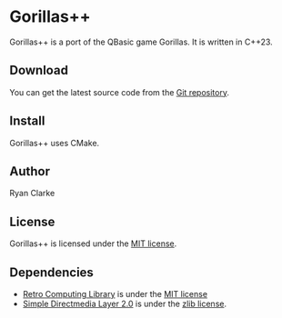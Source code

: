 # Gorillas++
Gorillas++ is a port of the QBasic game Gorillas. It is written in C++23.
## Download
You can get the latest source code from the [Git repository](https://github.com/kj6msg/gorillas).
## Install
Gorillas++ uses CMake.
## Author
Ryan Clarke
## License
Gorillas++ is licensed under the [MIT license](https://choosealicense.com/licenses/mit/).
## Dependencies
* [Retro Computing Library](https://github.com/kj6msg/retro) is under the [MIT license](https://choosealicense.com/licenses/mit/.)
* [Simple Directmedia Layer 2.0](https://www.libsdl.org) is under the [zlib license](https://choosealicense.com/licenses/zlib/).
